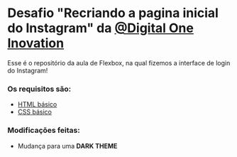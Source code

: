 # Desafio "Recriando a pagina inicial do Instagram" da [@Digital One Inovation](https://web.digitalinnovation.one/)

Esse é o repositório da aula de Flexbox, na qual fizemos a interface de login do Instagram! 

### Os requisitos são:

* [HTML básico](https://www.w3schools.com/html/)
* [CSS básico](https://developer.mozilla.org/pt-BR/docs/Web/CSS)

### Modificações feitas:

* Mudança para uma **DARK THEME**

